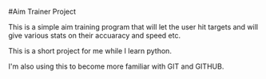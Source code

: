 #Aim Trainer Project

This is a simple aim training program that will let the user hit targets
and will give various stats on their accuaracy and speed etc.

This is a short project for me while I learn python.

I'm also using this to become more familiar with GIT and GITHUB.
